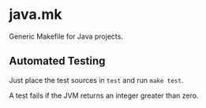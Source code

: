 # java.mk

Generic Makefile for Java projects.

## Automated Testing

Just place the test sources in `test` and run `make test`.

A test fails if the JVM returns an integer greater than zero.

